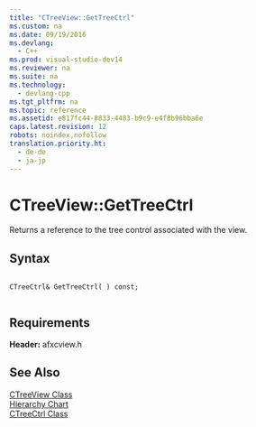```yaml
---
title: "CTreeView::GetTreeCtrl"
ms.custom: na
ms.date: 09/19/2016
ms.devlang: 
  - C++
ms.prod: visual-studio-dev14
ms.reviewer: na
ms.suite: na
ms.technology: 
  - devlang-cpp
ms.tgt_pltfrm: na
ms.topic: reference
ms.assetid: e817fc44-8833-4483-b9c9-e4f8b96bba6e
caps.latest.revision: 12
robots: noindex,nofollow
translation.priority.ht: 
  - de-de
  - ja-jp
---
```

# CTreeView::GetTreeCtrl
Returns a reference to the tree control associated with the view.  
  
## Syntax  
  
```  
  
CTreeCtrl& GetTreeCtrl( ) const;  
  
```  
  
## Requirements  
 **Header:** afxcview.h  
  
## See Also  
 [CTreeView Class](../vs140/CTreeView-Class.md)   
 [Hierarchy Chart](../vs140/Hierarchy-Chart.md)   
 [CTreeCtrl Class](../vs140/CTreeCtrl-Class.md)
